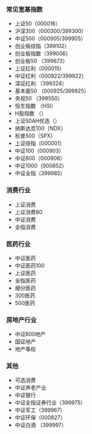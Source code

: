 ### 常见宽基指数
* 上证50（000016）
* 沪深300（000300/399300）
* 中证500（000905/399905）
* 创业板综指（399102）
* 创业板指数（399006）
* 创业板50 （399673）
* 上证红利（000015）
* 中证红利（000922/399922）
* 深证红利 （399324）
* 基本面50 （000925/399925）
* 央视50 （399550）
* 恒生指数 （HSI）
* H股指数 （）
* 上证50AH优选（）
* 纳斯达克100（NDX）
* 标普500（SPX）
* 上证综指（000001）
* 中证100（000903）
* 中证800（000906）
* 中证1000（000852）
* 中证全指（399985）

### 消费行业
* 上证消费
* 上证消费80
* 中证消费
* 全指消费

### 医药行业
* 中证医药
* 中证医药100
* 上证医药
* 全指医药
* 细分医药
* 300医药
* 500医药

### 房地产行业
* 中证800地产
* 国证地产
* 地产等权

### 其他
* 可选消费
* 中证养老产业
* 中证银行
* 中证全指证券行业（399975）
* 中证军工（399967）
* 中证环保（000827）
* 中证白酒 （399997）


